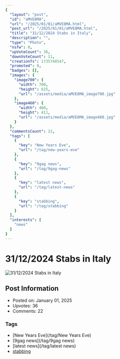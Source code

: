 ```yaml
---
{
  "layout": "post",
  "id": "aMVE8MA",
  "url": "/2025/01/01/aMVE8MA.html",
  "post_url": "/2025/01/01/aMVE8MA.html",
  "title": "31/12/2024 Stabs in Italy",
  "description": "",
  "type": "Photo",
  "nsfw": 0,
  "upVoteCount": 36,
  "downVoteCount": 11,
  "creationTs": 1735748547,
  "promoted": 0,
  "badges": [],
  "images": {
    "image700": {
      "width": 700,
      "height": 625,
      "url": "/assets/media/aMVE8MA_image700.jpg"
    },
    "image460": {
      "width": 460,
      "height": 411,
      "url": "/assets/media/aMVE8MA_image460.jpg"
    }
  },
  "commentsCount": 22,
  "tags": [
    {
      "key": "New Years Eve",
      "url": "/tag/new-years-eve"
    },
    {
      "key": "9gag news",
      "url": "/tag/9gag-news"
    },
    {
      "key": "latest news",
      "url": "/tag/latest-news"
    },
    {
      "key": "stabbing",
      "url": "/tag/stabbing"
    }
  ],
  "interests": [
    "news"
  ]
}
---
```


# 31/12/2024 Stabs in Italy

![31/12/2024 Stabs in Italy](/assets/media/aMVE8MA_image700.jpg)

## Post Information

- Posted on: January 01, 2025
- Upvotes: 36
- Comments: 22

### Tags

- [New Years Eve](/tag/New Years Eve)
- [9gag news](/tag/9gag news)
- [latest news](/tag/latest news)
- [stabbing](/tag/stabbing)
